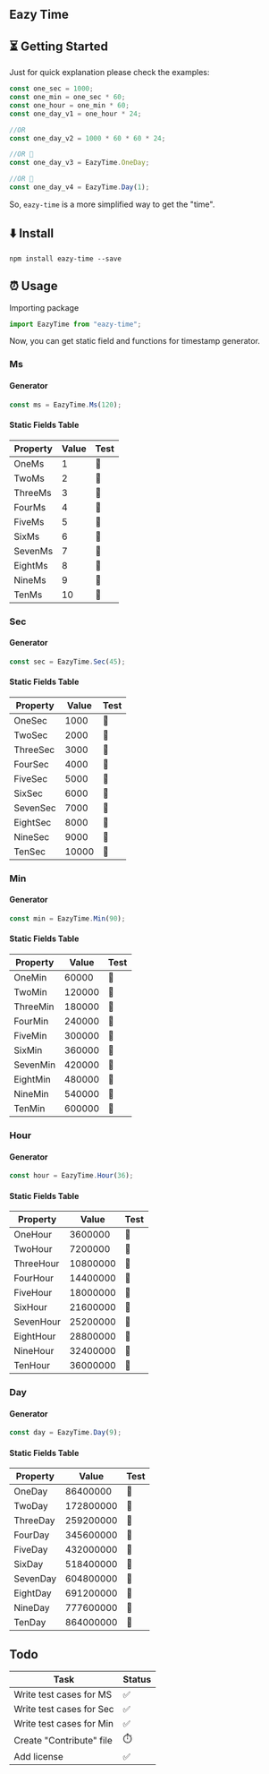 Eazy Time
--

## ⏳ Getting Started
Just for quick explanation please check the examples:
```js
const one_sec = 1000;
const one_min = one_sec * 60;
const one_hour = one_min * 60;
const one_day_v1 = one_hour * 24;

//OR
const one_day_v2 = 1000 * 60 * 60 * 24;

//OR 🥳
const one_day_v3 = EazyTime.OneDay;

//OR 🥳
const one_day_v4 = EazyTime.Day(1);
```

So, <code>eazy-time</code> is a more simplified way to get the "time".

## ⬇️ Install
```shell
npm install eazy-time --save
```

## ⏰ Usage
Importing package
```js
import EazyTime from "eazy-time";
```
Now, you can get static field and functions for timestamp generator.

### Ms
#### Generator
```js
const ms = EazyTime.Ms(120);
```

#### Static Fields Table
|Property                  | Value  | Test   |
|--------------------------|--------|--------|
|OneMs|1| 🧪
|TwoMs|2| 🧪
|ThreeMs|3| 🧪
|FourMs|4| 🧪
|FiveMs|5| 🧪
|SixMs|6| 🧪
|SevenMs|7| 🧪
|EightMs|8| 🧪
|NineMs|9| 🧪
|TenMs|10| 🧪

### Sec
#### Generator
```js
const sec = EazyTime.Sec(45);
```

#### Static Fields Table
|Property                  | Value  | Test   |
|--------------------------|--------|--------|
|OneSec    |1000   |🧪
|TwoSec    |2000   |🧪
|ThreeSec    |3000   |🧪
|FourSec    |4000   |🧪
|FiveSec    |5000   |🧪
|SixSec    |6000   |🧪
|SevenSec    |7000   |🧪
|EightSec    |8000   |🧪
|NineSec    |9000   |🧪
|TenSec    |10000   |🧪

### Min
#### Generator
```js
const min = EazyTime.Min(90);
```

#### Static Fields Table
|Property                  | Value  | Test   |
|--------------------------|--------|--------|
|OneMin    |60000   |🧪
|TwoMin    |120000   |🧪
|ThreeMin    |180000   |🧪
|FourMin    |240000   |🧪
|FiveMin    |300000   |🧪
|SixMin    |360000   |🧪
|SevenMin    |420000   |🧪
|EightMin    |480000   |🧪
|NineMin    |540000   |🧪
|TenMin    |600000   |🧪

### Hour
#### Generator
```js
const hour = EazyTime.Hour(36);
```

#### Static Fields Table
|Property                  | Value  | Test   |
|--------------------------|--------|--------|
|OneHour    |3600000   |🧪
|TwoHour    |7200000   |🧪
|ThreeHour    |10800000   |🧪
|FourHour    |14400000   |🧪
|FiveHour    |18000000   |🧪
|SixHour    |21600000   |🧪
|SevenHour    |25200000   |🧪
|EightHour    |28800000   |🧪
|NineHour    |32400000   |🧪
|TenHour    |36000000   |🧪

### Day
#### Generator
```js
const day = EazyTime.Day(9);
```

#### Static Fields Table
|Property                  | Value  | Test   |
|--------------------------|--------|--------|
|OneDay    |86400000   |🧪
|TwoDay    |172800000   |🧪
|ThreeDay    |259200000   |🧪
|FourDay    |345600000   |🧪
|FiveDay    |432000000   |🧪
|SixDay    |518400000   |🧪
|SevenDay    |604800000   |🧪
|EightDay    |691200000   |🧪
|NineDay    |777600000   |🧪
|TenDay    |864000000   |🧪

## Todo
| Task                     	| Status 	|
|--------------------------	|--------	|
| Write test cases for MS  	| ✅        |
| Write test cases for Sec 	| ✅        |
| Write test cases for Min 	| ✅        |
| Create "Contribute" file 	| ⏱️      	|
| Add license              	| ✅    	   |